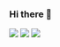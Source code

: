 ### Hi there 👋


<img src="https://img.shields.io/badge/LinkedIn-blue?logo=linkedin&logoColor=white&style=for-the-badge"/>
<img src="https://img.shields.io/badge/Facebook-green?logo=linkedin&logoColor=white&style=for-the-badge"/>
<img src="https://img.shields.io/badge/Twitter-blue?logo=twitter&logoColor=white&style=for-the-badge"/>


<!--
**lumenCodes/lumencodes** is a ✨ _special_ ✨ repository because its `README.md` (this file) appears on your GitHub profile.

Here are some ideas to get you started:

- 🔭 I’m currently working on ...
- 🌱 I’m currently learning ...
- 👯 I’m looking to collaborate on ...
- 🤔 I’m looking for help with ...
- 💬 Ask me about ...
- 📫 How to reach me: ...
- 😄 Pronouns: ...
- ⚡ Fun fact: ...
-->
